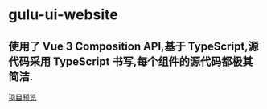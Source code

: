 # gulu-ui-website
## 使用了 Vue 3 Composition API,基于 TypeScript,源代码采用 TypeScript 书写,每个组件的源代码都极其简洁.
[项目预览](https://leitianshun.github.io/gulu-ui-website/#/)
